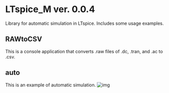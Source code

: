 # LTspice_M ver. 0.0.4
Library for automatic simulation in LTspice. Includes some usage examples.

## RAWtoCSV
This is a console application that converts .raw files of .dc, .tran, and .ac to .csv.

## auto
This is an example of automatic simulation.
![img](/auto_tool/test.bmp)

